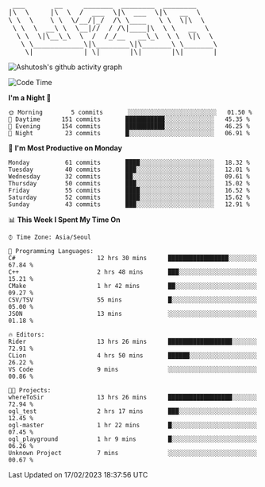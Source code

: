 <pre>
 ___       __     _______  ________  ________     
|\  \     |\  \  /  ___  \|\  ___  \|\   __  \    
\ \  \    \ \  \/__/|_/  /\ \____   \ \  \|\  \   
 \ \  \  __\ \  \__|//  / /\|____|\  \ \   __  \  
  \ \  \|\__\_\  \  /  /_/__   __\_\  \ \  \|\  \ 
   \ \____________\|\________\|\_______\ \_______\
    \|____________| \|_______|\|_______|\|_______|                                 
</pre>

![Ashutosh's github activity graph](https://github-readme-activity-graph.cyclic.app/graph?username=w298&theme=github-compact&hide_title=true&radius=8&area=true)

<!--START_SECTION:waka-->
![Code Time](http://img.shields.io/badge/Code%20Time-632%20hrs%2010%20mins-blue)

**I'm a Night 🦉** 

```text
🌞 Morning        5 commits       ░░░░░░░░░░░░░░░░░░░░░░░░░   01.50 % 
🌆 Daytime      151 commits       ███████████░░░░░░░░░░░░░░   45.35 % 
🌃 Evening      154 commits       ███████████░░░░░░░░░░░░░░   46.25 % 
🌙 Night         23 commits       █░░░░░░░░░░░░░░░░░░░░░░░░   06.91 % 

```
📅 **I'm Most Productive on Monday** 

```text
Monday          61 commits       ████░░░░░░░░░░░░░░░░░░░░░   18.32 % 
Tuesday         40 commits       ███░░░░░░░░░░░░░░░░░░░░░░   12.01 % 
Wednesday       32 commits       ██░░░░░░░░░░░░░░░░░░░░░░░   09.61 % 
Thursday        50 commits       ███░░░░░░░░░░░░░░░░░░░░░░   15.02 % 
Friday          55 commits       ████░░░░░░░░░░░░░░░░░░░░░   16.52 % 
Saturday        52 commits       ████░░░░░░░░░░░░░░░░░░░░░   15.62 % 
Sunday          43 commits       ███░░░░░░░░░░░░░░░░░░░░░░   12.91 % 

```


📊 **This Week I Spent My Time On** 

```text
⌚︎ Time Zone: Asia/Seoul

💬 Programming Languages: 
C#                       12 hrs 30 mins      █████████████████░░░░░░░░   67.84 % 
C++                      2 hrs 48 mins       ███░░░░░░░░░░░░░░░░░░░░░░   15.21 % 
CMake                    1 hr 42 mins        ██░░░░░░░░░░░░░░░░░░░░░░░   09.27 % 
CSV/TSV                  55 mins             █░░░░░░░░░░░░░░░░░░░░░░░░   05.00 % 
JSON                     13 mins             ░░░░░░░░░░░░░░░░░░░░░░░░░   01.18 % 

🔥 Editors: 
Rider                    13 hrs 26 mins      ██████████████████░░░░░░░   72.91 % 
CLion                    4 hrs 50 mins       ██████░░░░░░░░░░░░░░░░░░░   26.22 % 
VS Code                  9 mins              ░░░░░░░░░░░░░░░░░░░░░░░░░   00.86 % 

🐱‍💻 Projects: 
whereToSir               13 hrs 26 mins      ██████████████████░░░░░░░   72.94 % 
ogl_test                 2 hrs 17 mins       ███░░░░░░░░░░░░░░░░░░░░░░   12.45 % 
ogl-master               1 hr 22 mins        █░░░░░░░░░░░░░░░░░░░░░░░░   07.45 % 
ogl_playground           1 hr 9 mins         █░░░░░░░░░░░░░░░░░░░░░░░░   06.26 % 
Unknown Project          7 mins              ░░░░░░░░░░░░░░░░░░░░░░░░░   00.67 % 

```


 Last Updated on 17/02/2023 18:37:56 UTC
<!--END_SECTION:waka-->
